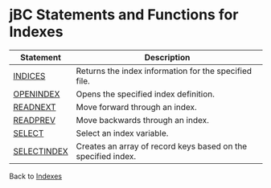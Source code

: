 # jBC Statements and Functions for Indexes

<PageHeader />

| Statement| Description|
| --- | --- |
| [INDICES](./../../jbc/indices/README.md)| Returns the index information for the specified file.|
| [OPENINDEX](./../../jbc/openindex/README.md)| Opens the specified index definition. |
| [READNEXT](./../../jbc/readnext-key/README.md)| Move forward through an index. |
| [READPREV](./../../jbc/readprev/README.md)| Move backwards through an index. |
| [SELECT](./../../jbc/select-(with-index)/README.md)| Select an index variable.|
| [SELECTINDEX](./../../jbc/selectindex/README.md)| Creates an array of record keys based on the specified index.|

Back to [Indexes](./../README.md)

<PageFooter />
